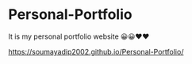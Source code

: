 # Personal-Portfolio
It is my personal portfolio website 😀😀❤❤

https://soumayadip2002.github.io/Personal-Portfolio/
